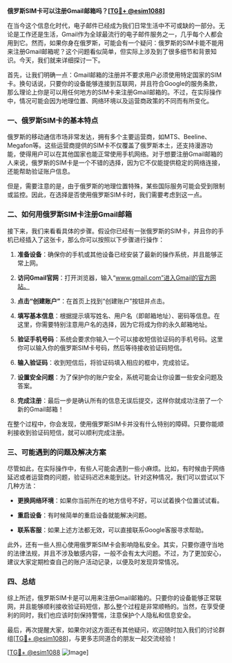 **俄罗斯SIM卡可以注册Gmail邮箱吗？[[TG💪+ @esim1088](https://t.me/s/esim1088)]**

在当今这个信息化时代，电子邮件已经成为我们日常生活中不可或缺的一部分。无论是工作还是生活，Gmail作为全球最流行的电子邮件服务之一，几乎每个人都会用到它。然而，如果你身在俄罗斯，可能会有一个疑问：俄罗斯的SIM卡能不能用来注册Gmail邮箱呢？这个问题看似简单，但实际上涉及到了很多细节和背景知识。今天，我们就来详细探讨一下。

首先，让我们明确一点：Gmail邮箱的注册并不要求用户必须使用特定国家的SIM卡。换句话说，只要你的设备能够连接到互联网，并且符合Google的服务条款，那么理论上你是可以用任何地方的SIM卡来注册Gmail邮箱的。不过，在实际操作中，情况可能会因为地理位置、网络环境以及运营商政策的不同而有所变化。

### 一、俄罗斯SIM卡的基本特点

俄罗斯的移动通信市场非常发达，拥有多个主要运营商，如MTS、Beeline、Megafon等。这些运营商提供的SIM卡不仅覆盖了俄罗斯本土，还支持漫游功能，使得用户可以在其他国家也能正常使用手机网络。对于想要注册Gmail邮箱的人来说，俄罗斯的SIM卡是一个不错的选择，因为它不仅能提供稳定的网络连接，还能帮助验证账户信息。

但是，需要注意的是，由于俄罗斯的地理位置特殊，某些国际服务可能会受到限制或监控。因此，在选择是否使用俄罗斯SIM卡时，我们需要考虑到这一点。

### 二、如何用俄罗斯SIM卡注册Gmail邮箱

接下来，我们来看看具体的步骤。假设你已经有一张俄罗斯的SIM卡，并且你的手机已经插入了这张卡，那么你可以按照以下步骤进行操作：

1. **准备设备**：确保你的手机或其他设备已经安装了最新的操作系统，并且能够正常上网。
   
2. **访问Gmail官网**：打开浏览器，输入“www.gmail.com”进入Gmail的官方网站。

3. **点击“创建账户”**：在首页上找到“创建账户”按钮并点击。

4. **填写基本信息**：根据提示填写姓名、用户名（即邮箱地址）、密码等信息。在这里，你需要特别注意用户名的选择，因为它将成为你的永久邮箱地址。

5. **验证手机号码**：系统会要求你输入一个可以接收短信验证码的手机号码。这里你可以输入你的俄罗斯SIM卡号码，然后等待接收验证码短信。

6. **输入验证码**：收到短信后，将验证码填入相应的框中，完成验证。

7. **设置安全问题**：为了保护你的账户安全，系统可能会让你设置一些安全问题及答案。

8. **完成注册**：最后一步是确认所有的信息无误后提交，这样你就成功注册了一个新的Gmail邮箱！

在整个过程中，你会发现，使用俄罗斯SIM卡并没有什么特别的障碍。只要你能顺利接收到验证码短信，就可以顺利完成注册。

### 三、可能遇到的问题及解决方案

尽管如此，在实际操作中，有些人可能会遇到一些小麻烦。比如，有时候由于网络延迟或者运营商的问题，验证码迟迟未能到达。针对这种情况，我们可以尝试以下几种方法：

- **更换网络环境**：如果你当前所在的地方信号不好，可以试着换个位置试试看。
  
- **重启设备**：有时候简单的重启设备就能解决问题。

- **联系客服**：如果上述方法都无效，可以直接联系Google客服寻求帮助。

此外，还有一些人担心使用俄罗斯SIM卡会影响隐私安全。其实，只要你遵守当地的法律法规，并且不涉及敏感内容，一般不会有太大问题。不过，为了更加安心，建议大家定期检查自己的账户活动记录，以便及时发现异常情况。

### 四、总结

综上所述，俄罗斯SIM卡是可以用来注册Gmail邮箱的。只要你的设备能够正常联网，并且能够顺利接收验证码短信，那么整个过程是非常顺畅的。当然，在享受便利的同时，我们也应该时刻保持警惕，注意保护个人隐私和信息安全。

最后，再次提醒大家，如果你对这方面还有其他疑问，欢迎随时加入我们的讨论群组[[TG💪+ @esim1088](https://t.me/s/esim1088)]，与更多志同道合的朋友一起交流经验！

[[TG💪+ @esim1088](https://t.me/s/esim1088) ![Image](https://i.postimg.cc/4NQfJmqS/Snipaste-2025-05-13-00-14-12.png)]